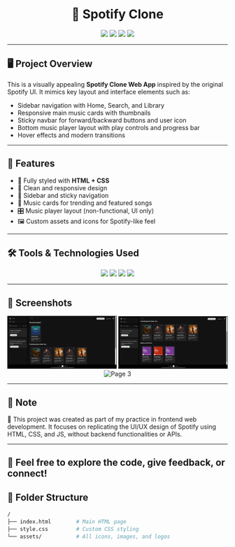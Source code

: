 <h1 align="center">🎵 Spotify Clone</h1>

<p align="center">
  <img src="https://img.shields.io/badge/HTML-E34F26?style=for-the-badge&logo=html5&logoColor=white"/>
  <img src="https://img.shields.io/badge/CSS-1572B6?style=for-the-badge&logo=css3&logoColor=white"/>
  <img src="https://img.shields.io/badge/JavaScript-F7DF1E?style=for-the-badge&logo=javascript&logoColor=black"/>
  <img src="https://img.shields.io/badge/Responsive-Yes-green?style=for-the-badge"/>
</p>

---

## 🖥️ Project Overview

This is a visually appealing **Spotify Clone Web App** inspired by the original Spotify UI. It mimics key layout and interface elements such as:

- Sidebar navigation with Home, Search, and Library
- Responsive main music cards with thumbnails
- Sticky navbar for forward/backward buttons and user icon
- Bottom music player layout with play controls and progress bar
- Hover effects and modern transitions

---

## 🚀 Features

- 🎨 Fully styled with **HTML + CSS**
- 📱 Clean and responsive design
- 🧭 Sidebar and sticky navigation
- 📂 Music cards for trending and featured songs
- 🎛️ Music player layout (non-functional, UI only)
- 🖼️ Custom assets and icons for Spotify-like feel

---

## 🛠️ Tools & Technologies Used

<p align="center">
  <img src="https://img.shields.io/badge/HTML5-E34F26?style=for-the-badge&logo=html5&logoColor=white"/>
  <img src="https://img.shields.io/badge/CSS3-1572B6?style=for-the-badge&logo=css3&logoColor=white"/>
  <img src="https://img.shields.io/badge/JavaScript-ES6-F7DF1E?style=for-the-badge&logo=javascript&logoColor=black"/>
  <img src="https://img.shields.io/badge/Font_Awesome-339AF0?style=for-the-badge&logo=fontawesome&logoColor=white"/>
</p>

---

## 📸 Screenshots

<div align="center">
  <img src="assets/screenshot1.png" alt="Page 1" width="250" />
  <img src="assets/screenshot2.png" alt="Page 2" width="250" />
  <img src="assets/screenshot3.png" alt="Page 3" width="250" />
</div>

---

## 📌 Note
🧪 This project was created as part of my practice in frontend web development. It focuses on replicating the UI/UX design of Spotify using HTML, CSS, and JS, without backend functionalities or APIs.

---

## 🙌 Feel free to explore the code, give feedback, or connect!

## 📂 Folder Structure

```bash
/
├── index.html        # Main HTML page
├── style.css         # Custom CSS styling
└── assets/           # All icons, images, and logos
